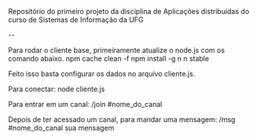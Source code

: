 Repositório do primeiro projeto da disciplina de Aplicações distribuídas do curso de Sistemas de Informação da UFG

--

Para rodar o cliente base, primeiramente atualize o node.js com os comando abaixo.
npm cache clean -f
npm install -g n
n stable

Feito isso basta configurar os dados no arquivo cliente.js.

Para conectar:
node cliente.js

Para entrar em um canal:
/join #nome_do_canal

Depois de ter acessado um canal, para mandar uma mensagem:
/msg #nome_do_canal sua mensagem